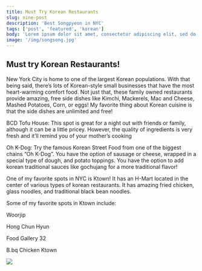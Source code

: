 ```yaml
---
title: Must Try Korean Restaurants
slug: nine-post
description: 'Best Songpyeon in NYC'
tags: ['post', 'featured', 'korean']
body: 'Lorem ipsum dolor sit amet, consectetur adipiscing elit, sed do eiusmod tempor incididunt ut labore et dolore magna aliqua. Ut enim ad minim veniam, quis nostrud exercitation ullamco laboris nisi ut aliquip ex ea commodo consequat. Duis aute irure dolor in reprehenderit in voluptate velit esse cillum dolore eu fugiat nulla pariatur. Excepteur sint occaecat cupidatat non proident, sunt in culpa qui officia deserunt mollit anim id est laborum.'
image: '/img/songsong.jpg'
---
```


## Must try Korean Restaurants!

New York City is home to one of the largest Korean populations. With that being said, there’s lots of Korean-style small businesses that have the most heart-warming comfort food. Not just that, these family owned restaurants provide amazing, free side dishes like Kimchi, Mackerels, Mac and Cheese, Mashed Potatoes, Corn, or eggs! My favorite thing about Korean cuisine is that the side dishes are unlimited and free! 

BCD Tofu House:
This spot is great for a night out with friends or family, although it can be a little pricey.  However, the quality of ingredients is very fresh and it’ll remind you of your mother’s cooking

Oh K-Dog:
Try the famous Korean Street Food from one of the biggest chains “Oh K-Dog”. You have the option of sausage or cheese, wrapped in a special type of dough, and potato toppings. You have the option to add korean traditional sauces like gochujang for a more traditional flavor!

One of my favorite spots in NYC is Ktown! It has an H-Mart located in the center of various types of korean restaurants. It has amazing fried chicken, glass noodles, and traditional black bean noodles.

Some of my favorite spots in Ktown include:

Woorjip

Hong Chun Hyun

Food Gallery 32

B.bq Chicken Ktown


![](/img/asian.png)
